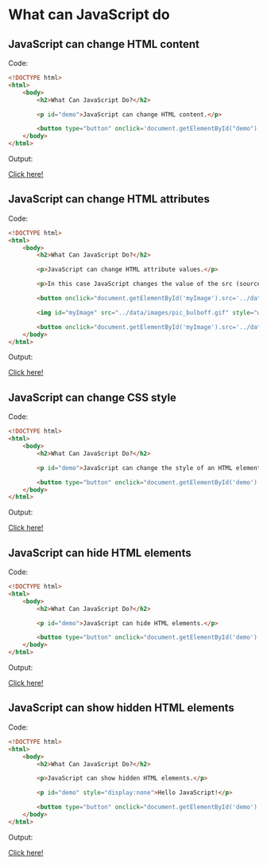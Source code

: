 # What can JavaScript do

## JavaScript can change HTML content

Code: 

```html
<!DOCTYPE html>
<html>
    <body>
        <h2>What Can JavaScript Do?</h2>

        <p id="demo">JavaScript can change HTML content.</p>

        <button type="button" onclick='document.getElementById("demo").innerHTML = "Hello JavaScript!"'>Click Me!</button>
    </body>
</html>
```

Output:

[Click here!](./What_can_JavaScript_do/Example_1.html)

## JavaScript can change HTML attributes

Code: 

```html
<!DOCTYPE html>
<html>
    <body>
        <h2>What Can JavaScript Do?</h2>

        <p>JavaScript can change HTML attribute values.</p>

        <p>In this case JavaScript changes the value of the src (source) attribute of an image.</p>

        <button onclick="document.getElementById('myImage').src='../data/images/pic_bulbon.gif'">Turn on the light</button>

        <img id="myImage" src="../data/images/pic_bulboff.gif" style="width:100px">

        <button onclick="document.getElementById('myImage').src='../data/images/pic_bulboff.gif'">Turn off the light</button>
    </body>
</html>
```

Output:

[Click here!](./What_can_JavaScript_do/Example_2.html)

## JavaScript can change CSS style

Code: 

```html
<!DOCTYPE html>
<html>
    <body>
        <h2>What Can JavaScript Do?</h2>

        <p id="demo">JavaScript can change the style of an HTML element.</p>

        <button type="button" onclick="document.getElementById('demo').style.fontSize = '35px'">Click Me!</button>
    </body>
</html> 
```

Output:

[Click here!](./What_can_JavaScript_do/Example_3.html)

## JavaScript can hide HTML elements

Code: 

```html
<!DOCTYPE html>
<html>
    <body>
        <h2>What Can JavaScript Do?</h2>

        <p id="demo">JavaScript can hide HTML elements.</p>

        <button type="button" onclick="document.getElementById('demo').style.display = 'none'">Click Me!</button>
    </body>
</html> 
```

Output:

[Click here!](./What_can_JavaScript_do/Example_4.html)

## JavaScript can show hidden HTML elements

Code: 

```html
<!DOCTYPE html>
<html>
    <body>
        <h2>What Can JavaScript Do?</h2>

        <p>JavaScript can show hidden HTML elements.</p>

        <p id="demo" style="display:none">Hello JavaScript!</p>

        <button type="button" onclick="document.getElementById('demo').style.display = 'block'">Click Me!</button>
    </body>
</html> 
```

Output:

[Click here!](./What_can_JavaScript_do/Example_5.html)